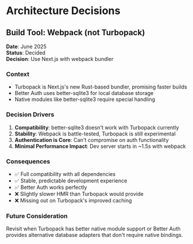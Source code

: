 # Architecture Decisions

## Build Tool: Webpack (not Turbopack)

**Date**: June 2025  
**Status**: Decided  
**Decision**: Use Next.js with webpack bundler

### Context
- Turbopack is Next.js's new Rust-based bundler, promising faster builds
- Better Auth uses better-sqlite3 for local database storage
- Native modules like better-sqlite3 require special handling

### Decision Drivers
1. **Compatibility**: better-sqlite3 doesn't work with Turbopack currently
2. **Stability**: Webpack is battle-tested, Turbopack is still experimental  
3. **Authentication is Core**: Can't compromise on auth functionality
4. **Minimal Performance Impact**: Dev server starts in ~1.5s with webpack

### Consequences
- ✅ Full compatibility with all dependencies
- ✅ Stable, predictable development experience
- ✅ Better Auth works perfectly
- ❌ Slightly slower HMR than Turbopack would provide
- ❌ Missing out on Turbopack's improved caching

### Future Consideration
Revisit when Turbopack has better native module support or Better Auth provides alternative database adapters that don't require native bindings.